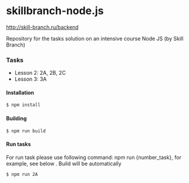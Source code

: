 # skillbranch-node.js
http://skill-branch.ru/backend

Repository for the tasks solution on an intensive course Node JS (by Skill Branch)

### Tasks

 - Lesson 2: 2A, 2B, 2C
 - Lesson 3: 3A

#### Installation

```sh
$ npm install
```

#### Building

```sh
$ npm run build
```

#### Run tasks
For run task please use following command: npm run {number_task}, for example, see below . Build will be automatically
```sh
$ npm run 2A
```
